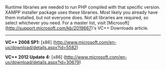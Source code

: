 Runtime libraries are needed to run PHP compiled with that specific version. XAMPP installer package uses these libraries. Most likely you already have them installed, but not everyone does. Not all libraries are required, so select whichever you need. For a master list, visit [Microsoft] (http://support.microsoft.com/kb/2019667)'s VC++ Downloads article.

***

**VC++ 2008 SP1:** [x86] (http://www.microsoft.com/en-us/download/details.aspx?id=5582)

**VC++ 2012 Update 4:** [x86] (http://www.microsoft.com/en-us/download/details.aspx?id=30679)